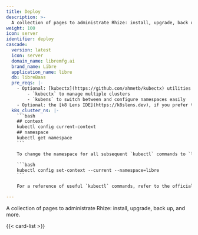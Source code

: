 ```yaml
---
title: Deploy
description: >-
  A collection of pages to administrate Rhize: install, upgrade, back up, and more.
weight: 100
icon: server
identifier: deploy
cascade:
  version: latest
  icon: server
  domain_name: libremfg.ai
  brand_name: Libre
  application_name: libre
  db: libreBaas
  pre_reqs: |-
    - Optional: [kubectx](https://github.com/ahmetb/kubectx) utilities
        - `kubectx` to manage multiple clusters
        - `kubens` to switch between and configure namespaces easily
    - Optional: the [k8 Lens IDE](https://k8slens.dev), if you prefer to use Kubernetes graphically
  k8s_cluster_ns: |-
    ```bash
    ## context
    kubectl config current-context
    ## namespace
    kubectl get namespace
    ```

    To change the namespace for all subsequent `kubectl` commands to `libre`, run this command:

    ```bash
    kubectl config set-context --current --namespace=libre
    ```

    For a reference of useful `kubectl` commands, refer to the official [kubectl Cheat Sheet](https://kubernetes.io/docs/reference/kubectl/cheatsheet/).

---
```


A collection of pages to administrate Rhize: install, upgrade, back up, and more.


{{< card-list >}}
